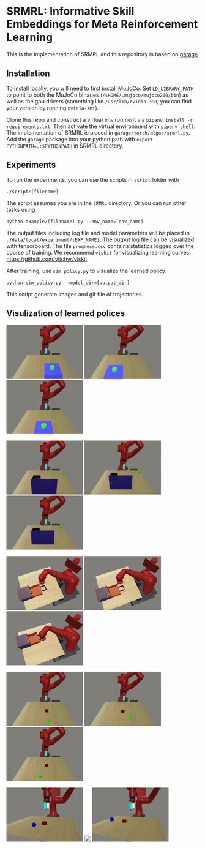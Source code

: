 # SRMRL: Informative Skill Embeddings for Meta Reinforcement Learning

This is the implementation of SRMRL and this repository is based on [garage](https://github.com/rlworkgroup/garage).

## Installation
To install locally, you will need to first install [MuJoCo](https://www.roboti.us/index.html). Set `LD_LIBRARY_PATH` to point to both the MuJoCo binaries (`/$HOME/.mujoco/mujoco200/bin`) as well as the gpu drivers (something like `/usr/lib/nvidia-390`, you can find your version by running `nvidia-smi`).

Clone this repo and construct a virtual environment via `pipenv install -r requirements.txt`. Then activate the virtual environment with `pipenv shell`.
The implementation of SRMRL is placed in `garage/torch/algos/srmrl.py`. Add the `garage` package into your python path with `export PYTHONPATH=.:$PYTHONPATH` in SRMRL directory.

## Experiments
To run the experiments, you can use the scripts in `script` folder with
```
./script/[filename]
```
The script assumes you are in the `SRMRL` directory. Or you can run other tasks using
```
python example/[filename].py --env_name=[env_name]
```
The output files including log file and model parameters will be placed in `./data/local/experiment/[EXP_NAME]`.
The output log file can be visualized with tensorboard. 
The file `progress.csv` contains statistics logged over the course of training.
We recommend `viskit` for visualizing learning curves: https://github.com/vitchyr/viskit.

After training, use `sim_policy.py` to visualize the learned policy:
```
python sim_policy.py --model_dir=[output_dir]
```
This script generate images and gif file of trajectories.

## Visulization of learned polices
<img src="./figs/button-press-topdown-v1-5.gif" width="200"> <img src="./figs/button-press-topdown-v1-7.gif" width="200"> <img src="./figs/button-press-topdown-v1-8.gif" width="200">

<img src="./figs/door-open-v1-0.gif" width="200"> <img src="./figs/door-open-v1-9.gif" width="200"> <img src="./figs/door-open-v1-9.gif" width="200">

<img src="./figs/drawer-close-v1-0.gif" width="200"> <img src="./figs/drawer-close-v1-5.gif" width="200"> <img src="./figs/drawer-close-v1-7.gif" width="200">

<img src="./figs/push-v1-1.gif" width="200"> <img src="./figs/push-v1-7.gif" width="200"> <img src="./figs/push-v1-9.gif" width="200">

<img src="./figs/pick-place-v1-0.gif" width="200"> <img src="./figs/pick-place-v1-6.gif" width="200"> <img src="./figs/pick-place-v1-7.gif" width="200">

